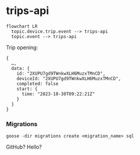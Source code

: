# trips-api

```mermaid
flowchart LR
  topic.device.trip.event --> trips-api
  topic.event --> trips-api
```

Trip opening:
```
{
  …,
  data: {
    id: "2XUPU7gd9TWnkwXLH6MuzxTMnCD",
    deviceId: "2XUPU7gd9TWnkwXLH6MuzxTMnCD",
    completed: false
    start: {
      time: "2023-10-30T09:22:21Z"
    }
  }
}
```

### Migrations

```
goose -dir migrations create <migration_name> sql
```

GitHub? Hello?
